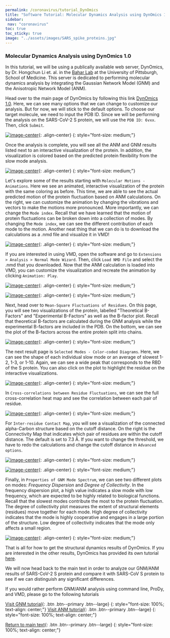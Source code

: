```yaml
---
permalink: /coronavirus/tutorial_DynOmics
title: "Software Tutorial: Molecular Dynamics Analysis using DynOmics 1.0"
sidebar:
 nav: "coronavirus"
toc: true
toc_sticky: true
image: "../assets/images/SARS_spike_proteins.jpg"
---
```

### Molecular Dynamics Analysis using DynOmics 1.0

In this tutorial, we will be using a publically available web server, DynOmics, by Dr. Hongchun Li
et. al. in the <a href="https://www.csb.pitt.edu/Faculty/bahar/index.html" target="_blank">Bahar Lab</a> at the University of Pittsburgh, School of Medicine. This server is dedicated to performing molecular dynamics analysis by integrating the Gaussian Network Model (GNM) and the Anisotropic Network Model (ANM).

Head over to the main page of DynOmics by following this link <a href="http://enm.pitt.edu/index.php" target="_blank">DynOmics 1.0</a>. Here, we can see many options that we can change to customize our analysis. But for now, we will stick to the default options. To choose our target molecule, we need to input the PDB ID. Since we will be performing the analysis on the SARS-CoV-2 S protein, we will use the `PDB ID: 6vxx`. Then, click `Submit`.

[![image-center](../assets/images/DynOmics1.png)](){: .align-center}
{: style="font-size: medium;"}

Once the analysis is complete, you will see all the ANM and GNM results listed next to an interactive visualization of the protein. In addition, the visualization is colored based on the predicted protein flexibility from the slow mode analysis.

[![image-center](../assets/images/DynOmics2.png)](){: .align-center}
{: style="font-size: medium;"}

Let's explore some of the results starting with `Molecular Motions - Animations`. Here we see an animated, interactive visualization of the protein with the same coloring as before. This time, we are able to see the actual predicted motion of the protein fluctuation based on ANM calculations. On the right, we can customize the animation by changing the vibrations and vectors to make the motions more pronounced. More importantly, we can change the `Mode index`. Recall that we have learned that the motion of protein fluctuations can be broken down into a collection of modes. By changing the `Mode index`, we can see the different contribution of each mode to the motion. Another neat thing that we can do is to download the calculations as a .nmd file and visualize it in VMD!

[![image-center](../assets/images/DynOmics3.png)](){: .align-center}
{: style="font-size: medium;"}

If you are interested in using VMD, open the software and go to `Extensions > Analysis > Normal Mode Wizard`. Then, click `Load NMD File` and select the .nmd that you downloaded. Now that the ANM calculation is loaded into VMD, you can customize the visualization and recreate the animation by clicking `Animation: Play`.

[![image-center](../assets/images/DynOmics4.png)](){: .align-center}
{: style="font-size: medium;"}

[![image-center](../assets/images/DynOmics5.png)](){: .align-center}
{: style="font-size: medium;"}

Next, head over to `Mean-Square Fluctuations of Residues`. On this page, you will see two visualizations of the protein, labelled "Theoretical B-Factors" and "Experimental B-Factors" as well as the B-factor plot. Recall that theoretical B-factors are calculated during the GNM analysis while the experimental B-factors are included in the PDB. On the bottom, we can see the plot of the B-factors across the entire protein split into chains.

[![image-center](../assets/images/DynOmics6.png)](){: .align-center}
{: style="font-size: medium;"}

The next result page is `Selected Modes - Color-coded Diagrams`. Here, we can see the shape of each individual slow mode or an average of slowest 1-2, 1-3, or 1-10. Again, we can see a wide peak that corresponds to the RBD of the S protein. You can also click on the plot to highlight the residue on the interactive visualizations.

[![image-center](../assets/images/DynOmics7.png)](){: .align-center}
{: style="font-size: medium;"}

In `Cross-correlations between Residue Fluctuations`, we can see the full cross-correlation heat map and see the correlation between each pair of residue.

[![image-center](../assets/images/DynOmics8.png)](){: .align-center}
{: style="font-size: medium;"}

For `Inter-residue Contact Map`, you will see a visualization of the connected alpha-Carbon structure based on the cutoff distance. On the right is the Connectivity Map that indicates which pair of residues are within the cutoff distance. The default is set to 7.3 Å. If you want to change the threshold, we have to redo the calculations and change the cutoff distance in `Advanced options`.

[![image-center](../assets/images/DynOmics9.png)](){: .align-center}
{: style="font-size: medium;"}

[![image-center](../assets/images/DynOmics10.png)](){: .align-center}
{: style="font-size: medium;"}

Finally, in `Properties of GNM Mode Spectrum`, we can see two different plots on modes: *Frequency Dispersion* and *Degree of Collectivity*. In the frequency dispersion plot, a high value indicates a slow mode with low frequency, which are expected to be highly related to biological functions. Recall that the slowest modes contribute the most to the protein fluctuation. The degree of collectivity plot measures the extent of structural elements (residues) move together for each mode. High degree of collectivity indicates that the mode is highly cooperative and engages in a large portion of the structure. Low degree of collectivity indicates that the mode only affects a small region.

[![image-center](../assets/images/DynOmics11.png)](){: .align-center}
{: style="font-size: medium;"}

That is all for how to get the structural dynamics results of DynOmics. If you are interested in the other results, DynOmics has provided its own tutorial <a href="http://enm.pitt.edu/Tutorial.php" target="_blank">here</a>.

We will now head back to the main text in order to analyze our GNM/ANM results of SARS-CoV-2 S protein and compare it with SARS-CoV S protein to see if we can distinguish any significant differences.

If you would rather perform GNM/ANM analysis using command line, ProDy, and VMD, please go to the following tutorials

[Visit GNM tutorial](tutorial_GNM){: .btn .btn--primary .btn--large}
{: style="font-size: 100%; text-align: center;"}
[Visit ANM tutorial](tutorial_ANM){: .btn .btn--primary .btn--large}
{: style="font-size: 100%; text-align: center;"}


[Return to main text](conclusion_part_2_draft){: .btn .btn--primary .btn--large}
{: style="font-size: 100%; text-align: center;"}
